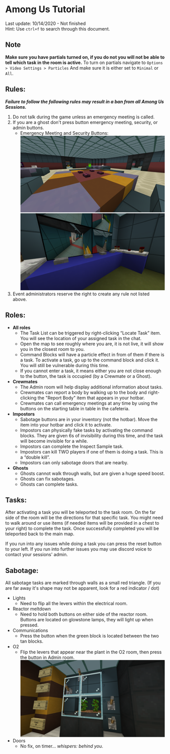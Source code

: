 # Among Us Tutorial

Last update: 10/14/2020 - Not finished  
Hint: Use `ctrl+f` to search through this document.

## Note

**Make sure you have partials turned on, if you do not you will not be able to tell which task in the room is active.** To turn on partials navigate to `Options > Video Settings > Particles` And make sure it is either set to `Minimal` or `All`.

## Rules:

***Failure to follow the following rules may result in a ban from all Among Us Sessions.***

1. Do not talk during the game unless an emergency meeting is called.
2. If you are a ghost don't press button emergency meeting, security, or admin buttons.
    - Emergency Meeting and Security Buttons:  
      ![Meeting Buttons](./meetingbuttons.png) ![Security Buttons](./securitybuttons.png)
3. Event administrators reserve the right to create any rule not listed above.

## Roles:



- **All roles**
    - The Task List can be triggered by right-clicking “Locate Task” item. You will see the location of your assigned task in the chat.
    - Open the map to see roughly where you are, it is not live, it will show you in the closest room to you.
    - Command Blocks will have a particle effect in from of them if there is a task. To activate a task, go up to the command block and click it. You will still be vulnerable during this time.
    - If you cannot enter a task, it means either you are not close enough to the button, the task is occupied (by a Crewmate or a Ghost).
- **Crewmates**
    - The Admin room will help display additional information about tasks.
    - Crewmates can report a body by walking up to the body and right-clicking the "Report Body" item that appears in your hotbar.
    - Crewmates can call emergency meetings at any time by using the buttons on the starting table in table in the cafeteria. 
- **Impostors**
    - Sabotage buttons are in your inventory (not the hotbar). Move the item into your hotbar and click it to activate.
    - Impostors can physically fake tasks by activating the command blocks. They are given 6s of invisibility during this time, and the task will become invisible for a while.
    - Impostors can complete the Inspect Sample task.
    - Impostors can kill TWO players if one of them is doing a task. This is a “double kill”.
    - Impostors can only sabotage doors that are nearby.
- **Ghosts**
    - Ghosts cannot walk through walls, but are given a huge speed boost.
    - Ghosts can fix sabotages.
    - Ghosts can complete tasks.

## Tasks:

After activating a task you will be teleported to the task room. On the far side of the room will be the directions for that specific task. You might need to walk around or use items (if needed items will be provided in a chest to your right) to complete the task. Once successfully completed you will be teleported back to the main map.

If you run into any issues while doing a task you can press the reset button to your left. If you run into further issues you may use discord voice to contact your sessions' admin.

## Sabotage:

All sabotage tasks are marked through walls as a small red triangle. (If you are far away it's shape may not be apparent, look for a red indicator / dot)

- Lights 
  - Need to flip all the levers within the electrical room.
- Reactor meltdown
  - Need to hold both buttons on either side of the reactor room. Buttons are located on glowstone lamps, they will light up when pressed.
- Communications 
  - Press the button when the green block is located between the two tan blocks.
- O2
  - Flip the levers that appear near the plant in the O2 room, then press the button in Admin room.  
  	![O2 Levers](./o2levers.png)
- Doors
  - No fix, on timer... *whispers: behind you*.